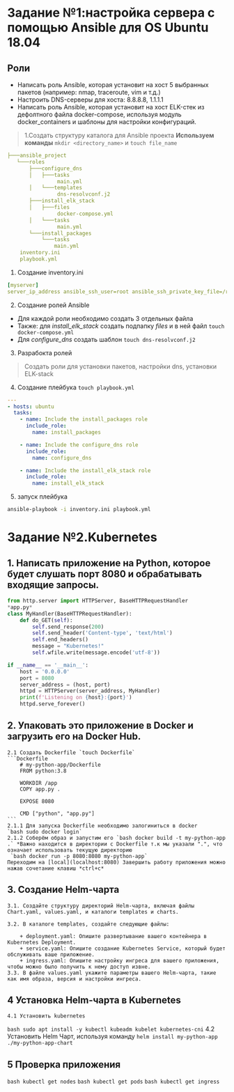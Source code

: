 # Задание №1:настройка сервера с помощью Ansible для OS Ubuntu 18.04

## Роли
- Написать роль Ansible, которая установит на хост 5 выбранных пакетов (например: nmap, traceroute, vim и т.д.)
- Настроить DNS-серверы для хоста: 8.8.8.8, 1.1.1.1
- Написать роль Ansible, которая установит на хост ELK-стек из дефолтного файла docker-compose, используя модуль docker_containers и шаблоны для настройки конфигураций.

> 1.Создать структуру каталога для Ansible проекта
**Используем команды** `mkdir <directory_name>` и `touch file_name`
```yaml
├───ansible_project
   └───roles 
       ├───configure_dns
       │   ├───tasks
                main.yml
       │   └───templates
                dns-resolvconf.j2
       ├───install_elk_stack
       │   ├───files
                docker-compose.yml
       │   └───tasks
                main.yml
       └───install_packages
           └───tasks
               main.yml
    inventory.ini
    playbook.yml
```

1. Создание inventory.ini
```yaml
[myserver]
server_ip_address ansible_ssh_user=root ansible_ssh_private_key_file=/root/.ssh/id_rsa
```

2. Создание ролей Ansible
- Для каждой роли необходимо создать 3 отдельных файла
- Также: для *install_elk_stack* создать подпапку *files* и в ней файл `touch docker-compose.yml`  
- Для *configure_dns* создать шаблон `touch dns-resolvconf.j2`
3. Разрабокта ролей
>Создать роли для установки пакетов, настройки dns, установки ELK-stack
4. Создание плейбука `touch playbook.yml` 


```yaml
---
- hosts: ubuntu
  tasks:
    - name: Include the install_packages role
      include_role:
        name: install_packages

    - name: Include the configure_dns role
      include_role:
        name: configure_dns

    - name: Include the install_elk_stack role
      include_role:
        name: install_elk_stack
```
5. запуск плейбука
```bash
ansible-playbook -i inventory.ini playbook.yml
```


# Задание №2.Kubernetes

## 1. Написать приложение на Python, которое будет слушать порт 8080 и обрабатывать входящие запросы.
```python
from http.server import HTTPServer, BaseHTTPRequestHandler
*app.py*
class MyHandler(BaseHTTPRequestHandler):
    def do_GET(self):
        self.send_response(200)
        self.send_header('Content-type', 'text/html')
        self.end_headers()
        message = "Kubernetes!"
        self.wfile.write(message.encode('utf-8'))

if __name__ == '__main__':
    host = '0.0.0.0'
    port = 8080
    server_address = (host, port)
    httpd = HTTPServer(server_address, MyHandler)
    print(f'Listening on {host}:{port}')
    httpd.serve_forever()
```
## 2. Упаковать это приложение в Docker и загрузить его на Docker Hub.
    2.1 Создать Dockerfile `touch Dockerfile`
    ```Dockerfile
        # my-python-app/Dockerfile
        FROM python:3.8

        WORKDIR /app
        COPY app.py .

        EXPOSE 8080

        CMD ["python", "app.py"]
    ```
    2.1.1 Для запуска Dockerfile необходимо залогиниться в docker
    `bash sudo docker login`
    2.1.2 Соберём образ и запустим его `bash docker build -t my-python-app .` *Важно находится в директории с Dockerfile т.к мы указали ".", что означает использовать текущую директорию
     `bash docker run -p 8080:8080 my-python-app`
    Переходим на [local](localhost:8080) Завершить работу приложения можно нажав сочетание клавиш *ctrl+c*
## 3. Создание Helm-чарта
    3.1. Создайте структуру директорий Helm-чарта, включая файлы Chart.yaml, values.yaml, и каталоги templates и charts.

    3.2. В каталоге templates, создайте следующие файлы:

        + deployment.yaml: Опишите развертывание вашего контейнера в    Kubernetes Deployment.
        + service.yaml: Опишите создание Kubernetes Service, который будет обслуживать ваше приложение.
        + ingress.yaml: Опишите настройку ингреса для вашего приложения, чтобы можно было получить к нему доступ извне.
    3.3. В файле values.yaml укажите параметры вашего Helm-чарта, такие как имя образа, версия и настройки ингреса.
## 4 Установка Helm-чарта в Kubernetes
    4.1 Установить kubernetes 
`bash sudo apt install -y kubectl kubeadm kubelet kubernetes-cni`
    4.2 Установить Helm Чарт, используя команду `helm install my-python-app ./my-python-app-chart`
## 5 Проверка приложения  
`bash kubectl get nodes`
`bash kubectl get pods`
`bash kubectl get ingress`




